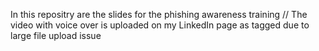 In this repositry are the slides for the phishing awareness training
//
The video with voice over is uploaded on my LinkedIn page as tagged due to large file upload issue


